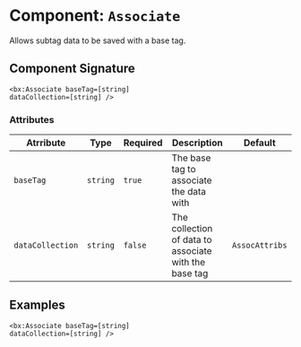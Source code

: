 [comment]: # (Note: This documentation is generated dynamically in the build process.  To modify the contents, change the javadoc on the _invoke method of the Component class)
# Component: `Associate`

Allows subtag data to be saved with a base tag.

## Component Signature

```
<bx:Associate baseTag=[string]
dataCollection=[string] />
```

### Attributes


| Atrribute | Type | Required | Description | Default |
|----------|------|----------|-------------|---------|
| `baseTag` | `string` | `true` | The base tag to associate the data with |  |
| `dataCollection` | `string` | `false` | The collection of data to associate with the base tag | `AssocAttribs` |

## Examples

```
<bx:Associate baseTag=[string]
dataCollection=[string] />
```
